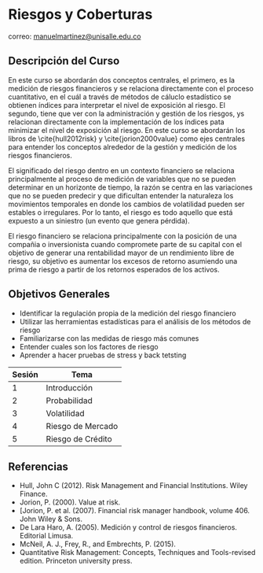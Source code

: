 # Riesgos y Coberturas


correo: manuelmartinez@unisalle.edu.co


## Descripción del Curso


En este curso se abordarán dos conceptos centrales, el primero, es la medición de riesgos financieros y se relaciona directamente con el proceso cuantitativo, en el cuál a través de métodos de cáluclo estadístico se obtienen índices para interpretar el nivel de exposición al riesgo. El segundo, tiene que ver con la administración y gestión de los riesgos, ys relacionan directamente con la implementación de los índices  pata  minimizar el nivel de exposición al riesgo. En este curso se abordarán los libros de \cite{hull2012risk} y \cite{jorion2000value} como ejes centrales para entender los conceptos alrededor de la gestión y medición de los riesgos financieros. 




El significado del riesgo dentro en un contexto financiero se relaciona principalmente al proceso de medición de variables que no se pueden determinar  en un horizonte de tiempo,  la razón se centra en  las variaciones que no se pueden predecir y que dificultan entender la naturaleza los movimientos temporales en donde los cambios  de volatilidad  pueden ser estables o irregulares. Por lo tanto, el riesgo es todo aquello que está expuesto a un siniestro (un evento que genera pérdida). 




El riesgo financiero se relaciona principalmente con la posición  de una compañia o inversionista cuando compromete parte de su capital con el objetivo de generar una rentabilidad mayor de un rendimiento libre de riesgo, su objetivo es aumentar los excesos de retorno asumiendo una prima de riesgo a partir de los retornos esperados de los activos.





## Objetivos Generales

* Identificar la regulación propia de la medición del riesgo financiero
* Utilizar  las  herramientas  estadísticas  para  el  análisis  de los métodos de riesgo
* Familiarizarse con las medidas de riesgo más comunes
* Entender cuales son los factores de riesgo
* Aprender a hacer pruebas de stress y back tetsting




| Sesión | Tema |
| --- | --- |
| 1| Introducción |
| 2 | Probabilidad |
| 3| Volatilidad|
| 4 | Riesgo de Mercado|
| 5|Riesgo de Crédito|




## Referencias


*	Hull, John C (2012). Risk Management and Financial Institutions. Wiley Finance.
*	Jorion, P. (2000). Value at risk. 
*	[Jorion, P. et al. (2007). Financial risk manager handbook, volume 406. John Wiley & Sons. 
*	De Lara Haro, A. (2005). Medición y control de riesgos financieros. Editorial Limusa. 
* McNeil, A. J., Frey, R., and Embrechts, P. (2015).
* Quantitative Risk Management: Concepts, Techniques and Tools-revised edition. Princeton university press.
